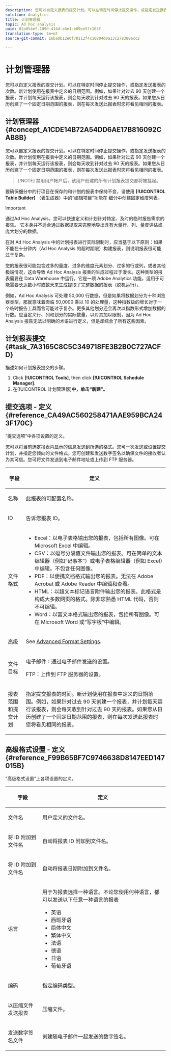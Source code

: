 ```yaml
---
description: 您可以自定义报表的提交计划。可以在特定时间停止提交操作，或指定发送报表的次数。新计划使用在报表中定义的日期范围。例如，如果针对过去 90 天创建一个报表，并计划每天运行该报表，则会每天收到针对过去 90 天的报表。如果您从日历创建具有静态日期范围的报表，则在每次发送此报表时您将看见相同的报表。
solution: Analytics
title: 计划管理器
topic: Ad hoc analysis
uuid: 82a054ef-109d-414d-a6e1-e09ee57c163f
translation-type: tm+mt
source-git-commit: 16ba0b12e0f70112f4c10804d0a13c278388ecc2

---
```



# 计划管理器

您可以自定义报表的提交计划。可以在特定时间停止提交操作，或指定发送报表的次数。新计划使用在报表中定义的日期范围。例如，如果针对过去 90 天创建一个报表，并计划每天运行该报表，则会每天收到针对过去 90 天的报表。如果您从日历创建了一个固定日期范围的报表，则在每次发送此报表时您将看见相同的报表。

## 计划管理器 {#concept_A1CDE14B72A54DD6AE17B816092CAB8B}

您可以自定义报表的提交计划。可以在特定时间停止提交操作，或指定发送报表的次数。新计划使用在报表中定义的日期范围。例如，如果针对过去 90 天创建一个报表，并计划每天运行该报表，则会每天收到针对过去 90 天的报表。如果您从日历创建了一个固定日期范围的报表，则在每次发送此报表时您将看见相同的报表。

> [!NOTE] 禁用用户帐户后，该用户创建的所有计划报表提交都将被挂起。

要确保细分中的行项目在保存的和计划的报表中保持不变，请使用 **[!UICONTROL Table Builder]** （表生成器）中的“编辑项目”功能在 [](/help/analyze/ad-hoc-analysis/c-tablebuilder.md) 细分中创建固定维度列表。

>[!IMPORTANT]
>
>通过Ad Hoc Analysis，您可以快速定义和计划针对特定、及时的临时报告需求的报告。 它本身并不适合通过数据提取来完整地导出含有大量行、列、量度评估或庞大划分的数据。
>
>在对 Ad Hoc Analysis 中的计划报表进行实际限制时，应当基于以下原则：如果不能在十分钟内（Ad Hoc Analysis 的超时期限）构建报表，则说明报表很可能过于复杂。
>
>您的报表很可能包含过多的量度、过多的维度元素划分、过多的行或列，或者其他极端情况，这会导致 Ad Hoc Analysis 报表的生成过程过于漫长。这种类型的报表需要在 Data Warehouse 中运行，它是一项 Adobe Analytics 功能，适用于可能需要长达数小时或数天来生成提取了完整数据的报表（脱机运行）。
>
>例如，Ad Hoc Analysis 可处理 50,000 行数据，但是如果将数据划分为十种浏览器类型，那就意味着面临 50,0000 乘以 10 的处理量，这种指数级的增长对于一个临时报告工具而言可能过于复杂。更多其他划分还会再次以指数形式增加数据的行数。应当定义行、列和划分的实际数量，以对其加以限制，因为 Ad Hoc Analysis 报告无法以明确的术语进行定义，但是却综合了所有这些因素。

## 计划报表提交 {#task_7A3165C8C5C349718FE3B2B0C727ACFD}

描述如何计划报表提交的步骤。

<!-- 

t_schedule_delivery.xml

 -->

1. Click **[!UICONTROL Tools]**, then click **[!UICONTROL Schedule Manager]**.
1. 在[!UICONTROL 计划管理器]**中，单击“新建”。**

## 提交选项 - 定义 {#reference_CA49AC560258471AAE959BCA243F170C}

“提交选项”中各项设置的定义。

<!-- 

r_delivery_options.xml

 -->

您可以将当前选定报表内显示的信息发送到所选的格式。您可一次发送或设置提交计划，并指定您倾向的文件格式。您可创建和发送数字签名以确保文件的接收者认为其可信。您可将文件发送到电子邮件地址或上传到 FTP 服务器。

<table id="table_C18A0F1C9E214EB585A29801BA2400F8"> 
 <thead> 
  <tr> 
   <th colname="col1" class="entry"> <p>字段 </p> </th> 
   <th colname="col2" class="entry"> <p>定义 </p> </th> 
  </tr> 
 </thead>
 <tbody> 
  <tr> 
   <td colname="col1"> <p>名称 </p> </td> 
   <td colname="col2"> <p> 此报表的可配置名称。 </p> </td> 
  </tr> 
  <tr> 
   <td colname="col1"> <p>ID </p> </td> 
   <td colname="col2"> <p>告诉您报表 ID。 </p> </td> 
  </tr> 
  <tr> 
   <td colname="col1"> <p> 文件格式 </p> </td> 
   <td colname="col2"> 
    <ul id="ul_711C2D9B216C48359F7B42521D927872"> 
     <li id="li_36E8DEFDA1B84890A4204A6DFF4E0267">Excel：以电子表格输出您的报表，包括所有图像。可在 Microsoft Excel 中编辑。 </li> 
     <li id="li_C918FA3AE8194BD2B59E554DAC7CBBE2">CSV：以逗号分隔值文件输出您的报表。可在简单的文本编辑器（例如“记事本”）或电子表格编辑器（例如 Excel）中编辑。不包含任何图像。 </li> 
     <li id="li_B7C8C098C5264B349C21077A0DEFE059">PDF：以便携文档格式输出您的报表。无法在 Adobe Acrobat 或 Adobe Reader 中编辑和查看。 </li> 
     <li id="li_B1183DB25DE34B689FBD0E5B44691F49">HTML：以超文本标记语言附件输出您的报表。此格式是构成大多数网页的格式。除非您熟悉 HTML 代码，否则不可编辑。 </li> 
     <li id="li_5ED5F1862AB1490A9FF5695FF9F52C5E">Word：以富文本格式输出您的报表，包括所有图像。可在 Microsoft Word 或“写字板”中编辑。 </li> 
    </ul> </td> 
  </tr> 
  <tr> 
   <td colname="col1"> <p> 高级 </p> </td> 
   <td colname="col2"> <p> See <a href="/help/analyze/ad-hoc-analysis/c-schedule.md"   > Advanced Format Settings</a>. </p> </td> 
  </tr> 
  <tr> 
   <td colname="col1"> <p>文件目标 </p> </td> 
   <td colname="col2"> <p>电子邮件：通过电子邮件发送的设置。 </p> <p>FTP：上传到 FTP 服务器的设置。 </p> </td> 
  </tr> 
  <tr> 
   <td colname="col1"> <p>报表范围和提交计划 </p> </td> 
   <td colname="col2"> <p>指定提交报表的时间。新计划使用在报表中定义的日期范围。例如，如果针对过去 90 天创建一个报表，并计划每天运行该报表，则会每天收到针对过去 90 天的报表。如果您从日历创建了一个固定日期范围的报表，则在每次发送此报表时您将看见相同的报表。 </p> </td> 
  </tr> 
 </tbody> 
</table>

## 高级格式设置 - 定义 {#reference_F99B65BF7C9746638D8147EED147015B}

“高级格式设置”上各项设置的定义。

<!-- 

r_advanced_format_settings_dsc.xml

 -->

<table id="table_CD0888E8390745F4B83DF6AC69CB0854"> 
 <thead> 
  <tr> 
   <th colname="col1" class="entry"> <p>字段 </p> </th> 
   <th colname="col2" class="entry"> <p>定义 </p> </th> 
  </tr> 
 </thead>
 <tbody> 
  <tr> 
   <td colname="col1"> <p>文件名 </p> </td> 
   <td colname="col2"> <p>用户定义的文件名。 </p> </td> 
  </tr> 
  <tr> 
   <td colname="col1"> <p>将 ID 附加到文件名 </p> </td> 
   <td colname="col2"> <p>自动将报表 ID 附加到文件名。 </p> </td> 
  </tr> 
  <tr> 
   <td colname="col1"> <p> 将 ID 附加到文件名 </p> </td> 
   <td colname="col2"> <p> 自动将报表日期附加到文件名。 </p> </td> 
  </tr> 
  <tr> 
   <td colname="col1"> <p>语言 </p> </td> 
   <td colname="col2"> <p> 用于为报表选择一种语言。不论您使用何种语言，都可以发送以下任意一种语言的报表 </p> 
    <ul id="ul_BD3D331B0D6146F79A6D254136E43920"> 
     <li id="li_0EE6A371B1BB4627BD3F64BD0EF07E44">英语 </li> 
     <li id="li_5EF76261928543FDB36D99E4C89DE994">西班牙语 </li> 
     <li id="li_FABF47E8CD64486BA1567E02460422C5">简体中文 </li> 
     <li id="li_8A6BC2DE92DB47DA9397B8931D8DCC6E">繁体中文 </li> 
     <li id="li_EDA24D700BE040E8B839B82E31DABC28">法语 </li> 
     <li id="li_A8D41DCCC91542BB8D0A522EC99575E8">德语 </li> 
     <li id="li_E9F73C93C94A46B78BCE85A7261CEDD4">日语 </li> 
     <li id="li_699B97050AA54D818659C191F4594E4E">葡萄牙语 </li> 
    </ul> </td> 
  </tr> 
  <tr> 
   <td colname="col1"> <p>编码 </p> </td> 
   <td colname="col2"> <p>指定编码类型。 </p> </td> 
  </tr> 
  <tr> 
   <td colname="col1"> <p> 以压缩文件发送报表 </p> </td> 
   <td colname="col2"> <p> 压缩文件。 </p> </td> 
  </tr> 
  <tr> 
   <td colname="col1"> <p>发送数字签名文件 </p> </td> 
   <td colname="col2"> <p>创建随电子邮件一起发送的数字签名。 </p> </td> 
  </tr> 
 </tbody> 
</table>

